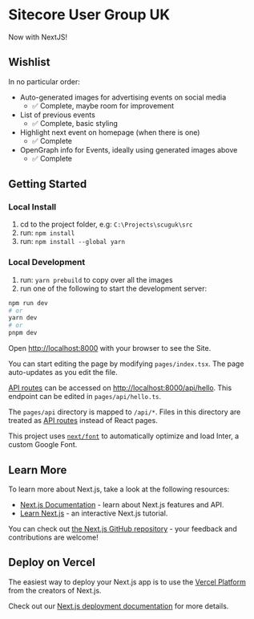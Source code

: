 # Sitecore User Group UK

Now with NextJS!

## Wishlist

In no particular order:

- Auto-generated images for advertising events on social media
  - :white_check_mark: Complete, maybe room for improvement
- List of previous events
  - :white_check_mark: Complete, basic styling
- Highlight next event on homepage (when there is one)
  - :white_check_mark: Complete
- OpenGraph info for Events, ideally using generated images above
  - :white_check_mark: Complete

## Getting Started

### Local Install 

1. cd to the project folder, e.g: `C:\Projects\scuguk\src`
2. run: `npm install`
3. run: `npm install --global yarn`

### Local Development

1. run: `yarn prebuild` to copy over all the images 
2. run one of the following to start the development server:

```bash
npm run dev
# or
yarn dev
# or
pnpm dev
```

Open [http://localhost:8000](http://localhost:8000) with your browser to see the Site.

You can start editing the page by modifying `pages/index.tsx`. The page auto-updates as you edit the file.

[API routes](https://nextjs.org/docs/api-routes/introduction) can be accessed on [http://localhost:8000/api/hello](http://localhost:3000/api/hello). This endpoint can be edited in `pages/api/hello.ts`.

The `pages/api` directory is mapped to `/api/*`. Files in this directory are treated as [API routes](https://nextjs.org/docs/api-routes/introduction) instead of React pages.

This project uses [`next/font`](https://nextjs.org/docs/basic-features/font-optimization) to automatically optimize and load Inter, a custom Google Font.

## Learn More

To learn more about Next.js, take a look at the following resources:

- [Next.js Documentation](https://nextjs.org/docs) - learn about Next.js features and API.
- [Learn Next.js](https://nextjs.org/learn) - an interactive Next.js tutorial.

You can check out [the Next.js GitHub repository](https://github.com/vercel/next.js/) - your feedback and contributions are welcome!

## Deploy on Vercel

The easiest way to deploy your Next.js app is to use the [Vercel Platform](https://vercel.com/new?utm_medium=default-template&filter=next.js&utm_source=create-next-app&utm_campaign=create-next-app-readme) from the creators of Next.js.

Check out our [Next.js deployment documentation](https://nextjs.org/docs/deployment) for more details.
